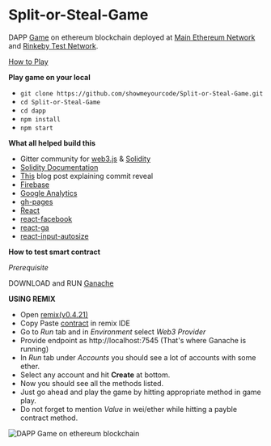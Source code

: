 # Split-or-Steal-Game

DAPP [Game](http://showmeyourcode.github.io/Split-or-Steal-Game/) on ethereum blockchain deployed at [Main Ethereum Network](https://etherscan.io/address/0xa69610b60fec5ec350a7267ed5d47bf87aa25364) and [Rinkeby Test Network](https://rinkeby.etherscan.io/address/0x6cf35ea8150ada482b1f0615d850f11e4127adb5).

[How to Play](http://showmeyourcode.github.io/Split-or-Steal-Game/#about)


**Play game on your local**
* ```git clone https://github.com/showmeyourcode/Split-or-Steal-Game.git```
* ```cd Split-or-Steal-Game```
* ```cd dapp```
* ```npm install```
* ```npm start```

**What all helped build this**
* Gitter community for [web3.js](https://gitter.im/ethereum/web3.js) & [Solidity](https://gitter.im/ethereum/solidity)
* [Solidity Documentation](https://solidity.readthedocs.io/en/v0.4.24/)
* [This](https://karl.tech/learning-solidity-part-2-voting/) blog post explaining commit reveal
* [Firebase](https://firebase.google.com/docs/database/?gclid=EAIaIQobChMI9YTWsuus2wIVEiUrCh3ATwYBEAAYASABEgIeiPD_BwE)
* [Google Analytics](https://analytics.google.com/analytics/web/)
* [gh-pages](https://www.npmjs.com/package/gh-pages)
* [React](https://www.npmjs.com/package/react)
* [react-facebook](https://www.npmjs.com/package/react-facebook)
* [react-ga](https://www.npmjs.com/package/react-ga)
* [react-input-autosize](https://www.npmjs.com/package/@elsdoerfer/react-input-autosize)



**How to test smart contract**

_Prerequisite_

DOWNLOAD and RUN [Ganache](http://truffleframework.com/ganache/)

**USING REMIX**

* Open [remix(v0.4.21)](http://remix.ethereum.org/)
* Copy Paste [contract](https://github.com/showmeyourcode/Split-or-Steal-Game/blob/master/truffle/contracts/SplitStealContract.sol) in remix IDE
* Go to _Run_ tab and in _Environment_ select _Web3 Provider_
* Provide endpoint as http://localhost:7545 (That's where Ganache is running)
* In _Run_ tab under _Accounts_ you should see a lot of accounts with some ether.
* Select any account and hit **Create** at bottom.
* Now you should see all the methods listed.
* Just go ahead and play the game by hitting appropriate method in game play.
* Do not forget to mention _Value_ in wei/ether while hitting a payble contract method.

![DAPP Game on ethereum blockchain](https://imgur.com/vtJqBTM.jpg)
